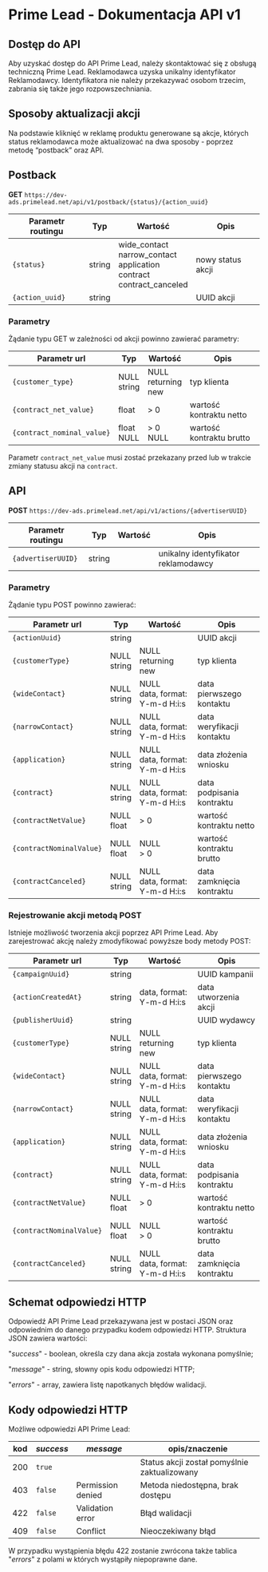 # Prime Lead - Dokumentacja API v1

## Dostęp do API

Aby uzyskać dostęp do API Prime Lead, należy skontaktować się z obsługą techniczną Prime Lead. Reklamodawca uzyska unikalny identyfikator Reklamodawcy. Identyfikatora nie należy przekazywać osobom trzecim, zabrania się także jego rozpowszechniania. 

## Sposoby aktualizacji akcji

Na podstawie kliknięć w reklamę produktu generowane są akcje, których status reklamodawca może aktualizować na dwa sposoby - poprzez metodę “postback” oraz API.

## Postback

**GET** `https://dev-ads.primelead.net/api/v1/postback/{status}/{action_uuid}`

| Parametr routingu  | Typ | Wartość | Opis |
| ------------- | ------------- | ------------- | ------------- |
| `{status}`  | string | wide_contact<br />narrow_contact<br />application<br />contract<br />contract_canceled | nowy status akcji  |
| `{action_uuid}`  | string |  | UUID akcji |

### Parametry

Żądanie typu GET w zależności od akcji powinno zawierać parametry:

| Parametr url  | Typ | Wartość | Opis |
| ------------- | ------------- | ------------- | ------------- |
| `{customer_type}`  | NULL<br />string| NULL<br />returning<br />new | typ klienta  |
| `{contract_net_value}`  | float | > 0 | wartość kontraktu netto |
| `{contract_nominal_value}`  | float<br />NULL | > 0<br />NULL | wartość kontraktu brutto |

Parametr `contract_net_value` musi zostać przekazany przed lub w trakcie zmiany statusu akcji na `contract`.

## API

**POST** `https://dev-ads.primelead.net/api/v1/actions/{advertiserUUID}`

| Parametr routingu  | Typ | Wartość | Opis |
| ------------- | ------------- | ------------- | ------------- |
| `{advertiserUUID}`  | string |  | unikalny identyfikator reklamodawcy  |

### Parametry

Żądanie typu POST powinno zawierać:

| Parametr url  | Typ | Wartość | Opis |
| ------------- | ------------- | ------------- | ------------- |
| `{actionUuid}`  | string || UUID akcji  |
| `{customerType}`  | NULL<br />string | NULL<br />returning<br />new | typ klienta |
| `{wideContact}`  | NULL<br />string | NULL<br />data, format: Y-m-d H:i:s | data pierwszego kontaktu |
| `{narrowContact}`  | NULL<br />string | NULL<br />data, format: Y-m-d H:i:s | data weryfikacji kontaktu |
| `{application}`  | NULL<br />string | NULL<br />data, format: Y-m-d H:i:s | data złożenia wniosku |
| `{contract}`  | NULL<br />string | NULL<br />data, format: Y-m-d H:i:s | data podpisania kontraktu |
| `{contractNetValue}`  | NULL<br />float | > 0 | wartość kontraktu netto |
| `{contractNominalValue}`  | NULL<br />float | NULL<br />> 0 | wartość kontraktu brutto |
| `{contractCanceled}`  | NULL<br />string | NULL<br />data, format: Y-m-d H:i:s | data zamknięcia kontraktu |

### Rejestrowanie akcji metodą POST

Istnieje możliwość tworzenia akcji poprzez API Prime Lead. Aby zarejestrować akcję należy zmodyfikować powyższe body metody POST:

| Parametr url  | Typ | Wartość | Opis |
| ------------- | ------------- | ------------- | ------------- |
| `{campaignUuid}`  | string || UUID kampanii  |
| `{actionCreatedAt}`  | string | data, format: Y-m-d H:i:s | data utworzenia akcji |
| `{publisherUuid}`  | string |  | UUID wydawcy |
| `{customerType}`  | NULL<br />string | NULL<br />returning<br />new | typ klienta |
| `{wideContact}`  | NULL<br />string | NULL<br />data, format: Y-m-d H:i:s | data pierwszego kontaktu |
| `{narrowContact}`  | NULL<br />string | NULL<br />data, format: Y-m-d H:i:s | data weryfikacji kontaktu |
| `{application}`  | NULL<br />string | NULL<br />data, format: Y-m-d H:i:s | data złożenia wniosku |
| `{contract}`  | NULL<br />string | NULL<br />data, format: Y-m-d H:i:s | data podpisania kontraktu |
| `{contractNetValue}`  | NULL<br />float | > 0 | wartość kontraktu netto |
| `{contractNominalValue}`  | NULL<br />float | NULL<br />> 0 | wartość kontraktu brutto |
| `{contractCanceled}`  | NULL<br />string | NULL<br />data, format: Y-m-d H:i:s | data zamknięcia kontraktu |

## Schemat odpowiedzi HTTP

Odpowiedź API Prime Lead przekazywana jest w postaci JSON oraz odpowiednim do danego przypadku kodem odpowiedzi HTTP. Struktura JSON zawiera wartości: 

"<em>success</em>" - boolean, określa czy dana akcja została wykonana pomyślnie;

"<em>message</em>" - string, słowny opis kodu odpowiedzi HTTP;

"<em>errors</em>" - array, zawiera listę napotkanych błędów walidacji.

## Kody odpowiedzi HTTP

Możliwe odpowiedzi API Prime Lead:

| kod  | <em>success</em> | <em>message</em> | opis/znaczenie |
| ------------- | ------------- | ------------- | ------------- |
| 200 | `true` | | Status akcji został pomyślnie zaktualizowany |
| 403 | `false` | Permission denied | Metoda niedostępna, brak dostępu |
| 422 | `false` | Validation error | Błąd walidacji |
| 409 | `false` | Conflict | Nieoczekiwany błąd |

W przypadku wystąpienia błędu 422 zostanie zwrócona także tablica "<em>errors</em>" z polami w których wystąpiły niepoprawne dane.


